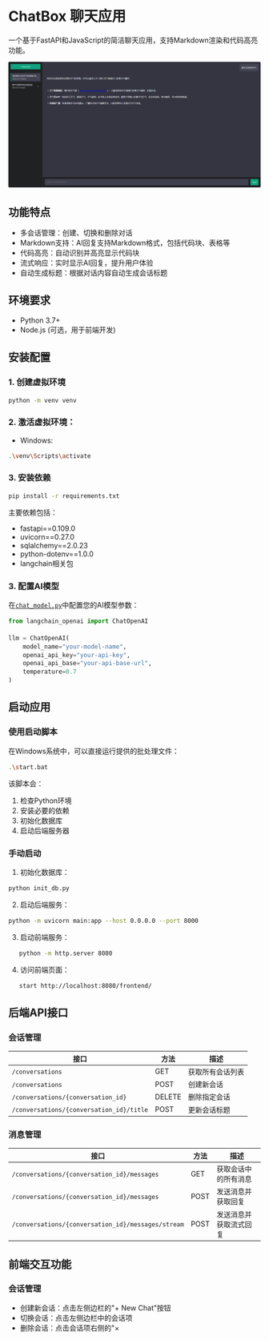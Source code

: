 # ChatBox 聊天应用

一个基于FastAPI和JavaScript的简洁聊天应用，支持Markdown渲染和代码高亮功能。

![img.png](img.png)

## 功能特点

- 多会话管理：创建、切换和删除对话
- Markdown支持：AI回复支持Markdown格式，包括代码块、表格等
- 代码高亮：自动识别并高亮显示代码块
- 流式响应：实时显示AI回复，提升用户体验
- 自动生成标题：根据对话内容自动生成会话标题

## 环境要求

- Python 3.7+
- Node.js (可选，用于前端开发)

## 安装配置

### 1. 创建虚拟环境
```bash
python -m venv venv
```

### 2. 激活虚拟环境：
- Windows: 
```bash
.\venv\Scripts\activate
```

### 3. 安装依赖

```bash
pip install -r requirements.txt
```

主要依赖包括：
- fastapi==0.109.0
- uvicorn==0.27.0
- sqlalchemy==2.0.23
- python-dotenv==1.0.0
- langchain相关包

### 3. 配置AI模型

在[`chat_model.py`](./chat_model.py)中配置您的AI模型参数：

```python
from langchain_openai import ChatOpenAI

llm = ChatOpenAI(
    model_name="your-model-name",
    openai_api_key="your-api-key",
    openai_api_base="your-api-base-url",
    temperature=0.7
)
```

## 启动应用

### 使用启动脚本

在Windows系统中，可以直接运行提供的批处理文件：

```bash
.\start.bat
```

该脚本会：
1. 检查Python环境
2. 安装必要的依赖
3. 初始化数据库
4. 启动后端服务器

### 手动启动

1. 初始化数据库：

```bash
python init_db.py
```

2. 启动后端服务：

```bash
python -m uvicorn main:app --host 0.0.0.0 --port 8000
```

3. 启动前端服务：
```bash
   python -m http.server 8080
```

4. 访问前端页面：
```bash
   start http://localhost:8080/frontend/
```

## 后端API接口

### 会话管理

| 接口 | 方法 | 描述 |
|------|------|------|
| `/conversations` | GET | 获取所有会话列表 |
| `/conversations` | POST | 创建新会话 |
| `/conversations/{conversation_id}` | DELETE | 删除指定会话 |
| `/conversations/{conversation_id}/title` | POST | 更新会话标题 |

### 消息管理

| 接口 | 方法 | 描述 |
|------|------|------|
| `/conversations/{conversation_id}/messages` | GET | 获取会话中的所有消息 |
| `/conversations/{conversation_id}/messages` | POST | 发送消息并获取回复 |
| `/conversations/{conversation_id}/messages/stream` | POST | 发送消息并获取流式回复 |

## 前端交互功能

### 会话管理

- 创建新会话：点击左侧边栏的"+ New Chat"按钮
- 切换会话：点击左侧边栏中的会话项
- 删除会话：点击会话项右侧的"×